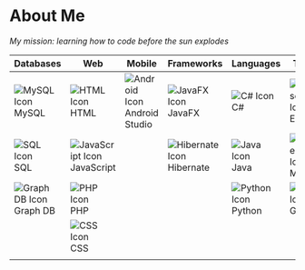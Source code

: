 # About Me
*My mission: learning how to code before the sun explodes*

| **Databases**        | **Web**         | **Mobile**         | **Frameworks**        | **Languages**     | **Tools**    |
|----------------------|-----------------|--------------------|-----------------------|-------------------|--------------|
| ![MySQL Icon](https://img.icons8.com/color/48/000000/mysql.png) MySQL | ![HTML Icon](https://img.icons8.com/color/48/000000/html-5--v1.png) HTML | ![Android Icon](https://img.icons8.com/color/48/000000/android-os.png) Android Studio | ![JavaFX Icon](https://img.icons8.com/?size=50&id=BZz399uT6eo0&format=png&color=000000) JavaFX | ![C# Icon](https://img.icons8.com/color/48/000000/c-sharp-logo.png) C# | ![Eclipse Icon](https://img.icons8.com/color/48/000000/eclipse.png) Eclipse |
| ![SQL Icon](https://img.icons8.com/ios-filled/50/000000/sql.png) SQL | ![JavaScript Icon](https://img.icons8.com/color/48/000000/javascript--v1.png) JavaScript | | ![Hibernate Icon](https://img.icons8.com/color/48/000000/hibernate.png) Hibernate | ![Java Icon](https://img.icons8.com/color/48/000000/java-coffee-cup-logo--v1.png) Java | ![Maven Icon](https://img.icons8.com/?size=50&id=t5FJr3NzrPSm&format=png&color=000000) Maven |
| ![Graph DB Icon](https://img.icons8.com/color/48/000000/graph.png) Graph DB | ![PHP Icon](https://img.icons8.com/officel/40/000000/php-logo.png) PHP | | | ![Python Icon](https://img.icons8.com/color/48/000000/python--v1.png) Python | ![Git Icon](https://img.icons8.com/color/48/000000/git.png) Git |
| | ![CSS Icon](https://img.icons8.com/color/48/000000/css3.png) CSS | | | | |
| | | | | | |
